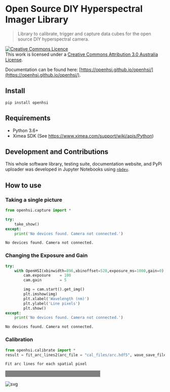 # Open Source DIY Hyperspectral Imager Library
> Library to calibrate, trigger and capture data cubes for the open source DIY hyperspectral camera. 


<a rel="license" href="http://creativecommons.org/licenses/by/3.0/au/"><img alt="Creative Commons Licence" style="border-width:0" src="https://i.creativecommons.org/l/by/3.0/au/88x31.png" /></a><br />This work is licensed under a <a rel="license" href="http://creativecommons.org/licenses/by/3.0/au/">Creative Commons Attribution 3.0 Australia License</a>.

Documentation can be found here: [https://openhsi.github.io/openhsi/](https://openhsi.github.io/openhsi/).

## Install

`pip install openhsi`

## Requirements

- Python 3.6+
- Ximea SDK (See https://www.ximea.com/support/wiki/apis/Python)

## Development and Contributions

This whole software library, testing suite, documentation website, and PyPi uploader was developed in Jupyter Notebooks using [`nbdev`](https://www.fast.ai/2019/12/02/nbdev/). 



## How to use

### Taking a single picture

```python
from openhsi.capture import *

try:
    take_show()
except:
    print('No devices found. Camera not connected.')
```

    No devices found. Camera not connected.


### Changing the Exposure and Gain

```python
try:
    with OpenHSI(xbinwidth=896,xbinoffset=528,exposure_ms=1000,gain=0) as cam:
        cam.exposure    = 100
        cam.gain        = 5

        img = cam.start().get_img()
        plt.imshow(img)
        plt.xlabel('Wavelength (nm)')
        plt.ylabel('Line pixels')
        plt.show()
except:
    print('No devices found. Camera not connected.')
```

    No devices found. Camera not connected.


### Calibration

```python
from openhsi.calibrate import *
result = fit_arc_lines2(arc_file = "cal_files/arc.hdf5", wave_save_file = None, skip = 1, show = True)
```

    Fit arc lines for each spatial pixel




<div>
    <style>
        /* Turns off some styling */
        progress {
            /* gets rid of default border in Firefox and Opera. */
            border: none;
            /* Needs to be in here for Safari polyfill so background images work as expected. */
            background-size: auto;
        }
        .progress-bar-interrupted, .progress-bar-interrupted::-webkit-progress-bar {
            background: #F44336;
        }
    </style>
  <progress value='0' class='' max='896' style='width:300px; height:20px; vertical-align: middle;'></progress>

</div>




![svg](docs/images/output_11_2.svg)

